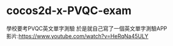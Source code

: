 # cocos2d-x-PVQC-exam
學校要考PVQC英文單字測驗 於是就自己寫了一個英文單字測驗APP  
影片:https://www.youtube.com/watch?v=HeRqNa45ULY
